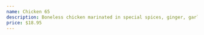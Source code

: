 ```yaml
---
name: Chicken 65
description: Boneless chicken marinated in special spices, ginger, garlic, egg, yogurt, lemon juice & soy sauce. Sautéed with curry leaves & mustard seeds.
price: $18.95
---
```

